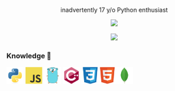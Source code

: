 <p align="center">  
inadvertently
   17 y/o Python enthusiast
</p>


<p align="center">  
<img src="https://media.discordapp.net/attachments/837692129613578280/850583509924052992/b04d3a0946bbe86a2722ce7fc2f4f472.gif">
</p>
<p align="center">  
<img src="https://komarev.com/ghpvc/?username=inadvertently">
</p>
   

   ### Knowledge 🧠
 <img src="https://github.com/devicons/devicon/raw/master/icons/python/python-original.svg" width="40"> <img src="https://raw.githubusercontent.com/devicons/devicon/2809b567852a4648062a2d3e7c1c531367458c0b/icons/javascript/javascript-original.svg" width="40"> <img src="https://raw.githubusercontent.com/devicons/devicon/2809b567852a4648062a2d3e7c1c531367458c0b/icons/go/go-original.svg" width="40"> <img src="https://github.com/devicons/devicon/blob/master/icons/cplusplus/cplusplus-original.svg" width="40"> <img src="https://raw.githubusercontent.com/devicons/devicon/2809b567852a4648062a2d3e7c1c531367458c0b/icons/css3/css3-original.svg" width="40"><img src="https://raw.githubusercontent.com/devicons/devicon/2809b567852a4648062a2d3e7c1c531367458c0b/icons/html5/html5-original.svg" width="40"><img src="https://raw.githubusercontent.com/devicons/devicon/ac557d6ff33ff370a5db99f97aeab35ea5c67fbd/icons/mongodb/mongodb-original.svg" width="40"> 



